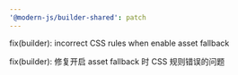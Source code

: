 ```yaml
---
'@modern-js/builder-shared': patch
---
```


fix(builder): incorrect CSS rules when enable asset fallback

fix(builder): 修复开启 asset fallback 时 CSS 规则错误的问题
